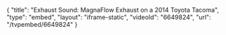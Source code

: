 {
    "title": "Exhaust Sound: MagnaFlow Exhaust on a 2014 Toyota Tacoma",
    "type": "embed",
    "layout": "iframe-static",
    "videoId": "6649824",
    "url": "\/tvpembed\/6649824"
}